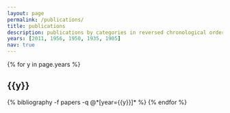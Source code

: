 ```yaml
---
layout: page
permalink: /publications/
title: publications
description: publications by categories in reversed chronological order. generated by jekyll-scholar.
years: [2011, 1956, 1950, 1935, 1905]
nav: true
---
```


<div class="publications">

{% for y in page.years %}
  <h2 class="year">{{y}}</h2>
  {% bibliography -f papers -q @*[year={{y}}]* %}
{% endfor %}

</div>
